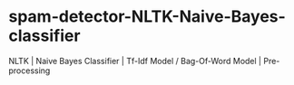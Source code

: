 # spam-detector-NLTK-Naive-Bayes-classifier
NLTK | Naive Bayes Classifier | Tf-Idf Model / Bag-Of-Word Model | Pre-processing
